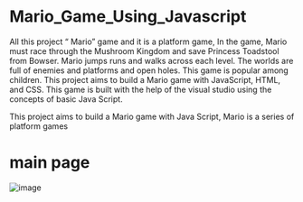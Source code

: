 # Mario_Game_Using_Javascript

All this project “ Mario” game and it is a platform game, In the game, Mario must race through the Mushroom 
Kingdom and save Princess Toadstool from Bowser. Mario jumps runs and walks across each level. The worlds are 
full of enemies and platforms and open holes. This game is popular among children. This project aims to build 
a Mario game with JavaScript, HTML, and CSS. This game is built with the help of the visual studio using the 
concepts of basic Java Script.

 This project aims to build a Mario game with Java Script, Mario is a series of platform games 

# main page

![image](https://user-images.githubusercontent.com/86097201/152503912-bd8f4571-da18-4617-861c-3030a47fe187.png)

